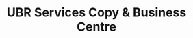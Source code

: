 ---
title: "UBR Services Copy & Business Centre"
url: /lake-country/ubr-services-copy-und-business-centre/
shop: Kopieren
---